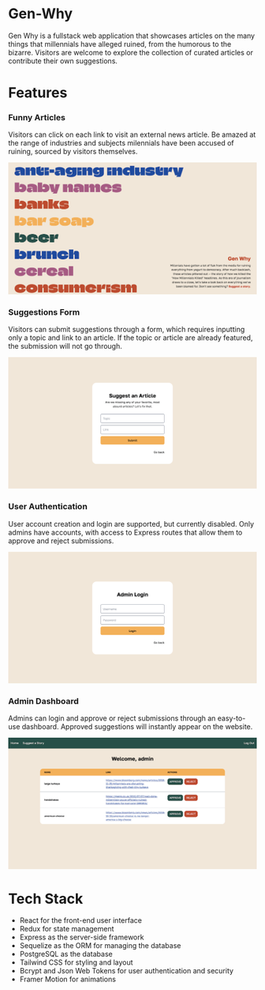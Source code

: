 # Gen-Why

Gen Why is a fullstack web application that showcases articles on the many things that millennials have alleged ruined, from the humorous to the bizarre. Visitors are welcome to explore the collection of curated articles or contribute their own suggestions.

# Features

### Funny Articles

Visitors can click on each link to visit an external news article. Be amazed at the range of industries and subjects milennials have been accused of ruining, sourced by visitors themselves.

![Homepage](/public/readme/homepage.png)

### Suggestions Form

Visitors can submit suggestions through a form, which requires inputting only a topic and link to an article. If the topic or article are already featured, the submission will not go through.

![Suggestion Form](/public/readme/suggest.png)

### User Authentication

User account creation and login are supported, but currently disabled. Only admins have accounts, with access to Express routes that allow them to approve and reject submissions.

![Admin Login](/public/readme/login.png)

### Admin Dashboard

Admins can login and approve or reject submissions through an easy-to-use dashboard. Approved suggestions will instantly appear on the website.

![Admin Dashboard](/public/readme/dashboard.png)

# Tech Stack

- React for the front-end user interface
- Redux for state management
- Express as the server-side framework
- Sequelize as the ORM for managing the database
- PostgreSQL as the database
- Tailwind CSS for styling and layout
- Bcrypt and Json Web Tokens for user authentication and security
- Framer Motion for animations

